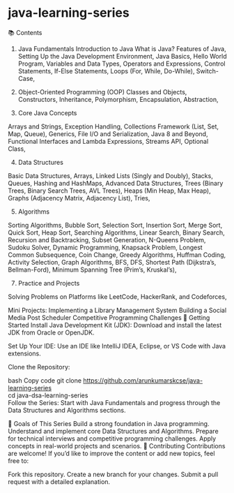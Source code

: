 # java-learning-series

📚 Contents

1. Java Fundamentals
Introduction to Java
What is Java?
Features of Java,
Setting Up the Java Development Environment,
Java Basics,
Hello World Program,
Variables and Data Types,
Operators and Expressions,
Control Statements,
If-Else Statements,
Loops (For, While, Do-While),
Switch-Case,

2. Object-Oriented Programming (OOP)
Classes and Objects,
Constructors,
Inheritance,
Polymorphism,
Encapsulation,
Abstraction,

3. Core Java Concepts

Arrays and Strings,
Exception Handling,
Collections Framework (List, Set, Map, Queue),
Generics,
File I/O and Serialization,
Java 8 and Beyond,
Functional Interfaces and Lambda Expressions,
Streams API,
Optional Class,

4. Data Structures

Basic Data Structures,
Arrays,
Linked Lists (Singly and Doubly),
Stacks,
Queues,
Hashing and HashMaps,
Advanced Data Structures,
Trees (Binary Trees, Binary Search Trees, AVL Trees),
Heaps (Min Heap, Max Heap),
Graphs (Adjacency Matrix, Adjacency List),
Tries,

5. Algorithms

Sorting Algorithms,
Bubble Sort, Selection Sort, Insertion Sort,
Merge Sort, Quick Sort, Heap Sort,
Searching Algorithms,
Linear Search, Binary Search,
Recursion and Backtracking,
Subset Generation, N-Queens Problem, Sudoku Solver,
Dynamic Programming,
Knapsack Problem, Longest Common Subsequence, Coin Change,
Greedy Algorithms,
Huffman Coding, Activity Selection,
Graph Algorithms,
BFS, DFS,
Shortest Path (Dijkstra’s, Bellman-Ford),
Minimum Spanning Tree (Prim’s, Kruskal’s),

7. Practice and Projects

Solving Problems on Platforms like LeetCode, HackerRank, and Codeforces,

Mini Projects:
Implementing a Library Management System
Building a Social Media Post Scheduler
Competitive Programming Challenges
🚀 Getting Started
Install Java Development Kit (JDK):
Download and install the latest JDK from Oracle or OpenJDK.

Set Up Your IDE:
Use an IDE like IntelliJ IDEA, Eclipse, or VS Code with Java extensions.

Clone the Repository:

bash
Copy code
git clone https://github.com/arunkumarskcse/java-learning-series  
cd java-dsa-learning-series  
Follow the Series:
Start with Java Fundamentals and progress through the Data Structures and Algorithms sections.

🎯 Goals of This Series
Build a strong foundation in Java programming.
Understand and implement core Data Structures and Algorithms.
Prepare for technical interviews and competitive programming challenges.
Apply concepts in real-world projects and scenarios.
🤝 Contributing
Contributions are welcome! If you’d like to improve the content or add new topics, feel free to:

Fork this repository.
Create a new branch for your changes.
Submit a pull request with a detailed explanation.
